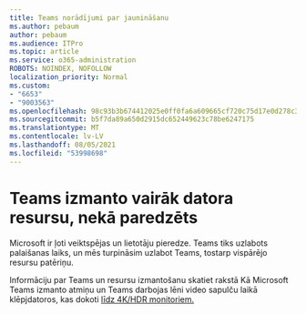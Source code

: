 ```yaml
---
title: Teams norādījumi par jaunināšanu
ms.author: pebaum
author: pebaum
ms.audience: ITPro
ms.topic: article
ms.service: o365-administration
ROBOTS: NOINDEX, NOFOLLOW
localization_priority: Normal
ms.custom:
- "6653"
- "9003563"
ms.openlocfilehash: 98c93b3b674412025e0ff0fa6a609665cf720c75d17e0d278c3abe123d5ec01c
ms.sourcegitcommit: b5f7da89a650d2915dc652449623c78be6247175
ms.translationtype: MT
ms.contentlocale: lv-LV
ms.lasthandoff: 08/05/2021
ms.locfileid: "53998698"
---
```

# <a name="teams-is-using-more-computer-resources-than-expected"></a>Teams izmanto vairāk datora resursu, nekā paredzēts

Microsoft ir ļoti veiktspējas un lietotāju pieredze. Teams tiks uzlabots palaišanas laiks, un mēs turpināsim uzlabot Teams, tostarp vispārējo resursu patēriņu.  

Informāciju par Teams un resursu izmantošanu [](https://docs.microsoft.com/microsoftteams/teams-memory-usage-perf) skatiet rakstā Kā Microsoft Teams izmanto atmiņu un Teams darbojas lēni video sapulču laikā klēpjdatoros, kas dokoti [līdz 4K/HDR monitoriem.](https://docs.microsoft.com/MicrosoftTeams/troubleshoot/known-issues/teams-slow-video-meetings-laptops-4k)
